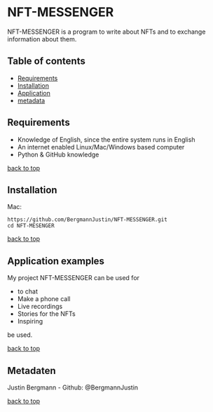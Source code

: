 # NFT-MESSENGER
NFT-MESSENGER is a program to write about NFTs and to exchange information about them.



## Table of contents

- [Requirements](#Requirements)
- [Installation](#Installation)
- [Application](#Application )
- [metadata](#Metadata)



## Requirements
- Knowledge of English, since the entire system runs in English
- An internet enabled Linux/Mac/Windows based computer
- Python & GitHub knowledge


[back to top](#NFT-MESSENGER)


## Installation

Mac:

```Shell
https://github.com/BergmannJustin/NFT-MESSENGER.git
cd NFT-MESENGER
```


[back to top](#NFT-MESSENGER)

  

## Application examples

My project NFT-MESSENGER can be used for

- to chat
- Make a phone call
- Live recordings
- Stories for the NFTs
- Inspiring

be used.


[back to top](#NFT-MESSENGER)



## Metadaten

 Justin Bergmann - Github: @BergmannJustin



[back to top](#NFT-MESSENGER)
